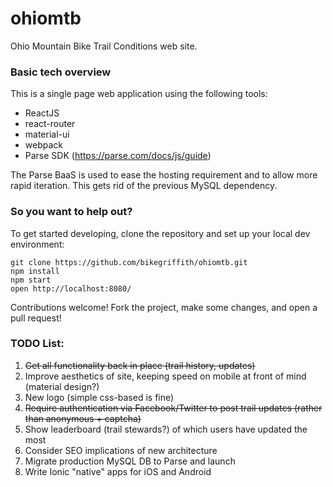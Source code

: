 # ohiomtb

Ohio Mountain Bike Trail Conditions web site.

### Basic tech overview

This is a single page web application using the following tools:

* ReactJS
* react-router
* material-ui
* webpack
* Parse SDK (https://parse.com/docs/js/guide)

The Parse BaaS is used to ease the hosting requirement and to allow more rapid iteration. This gets rid of the previous MySQL dependency.

### So you want to help out?

To get started developing, clone the repository and set up your local dev environment:

```
git clone https://github.com/bikegriffith/ohiomtb.git
npm install
npm start
open http://localhost:8080/
```

Contributions welcome! Fork the project, make some changes, and open a pull request!

### TODO List:
1. ~~Get all functionality back in place (trail history, updates)~~
2. Improve aesthetics of site, keeping speed on mobile at front of mind (material design?)
3. New logo (simple css-based is fine)
4. ~~Require authentication via Facebook/Twitter to post trail updates (rather than anonymous + captcha)~~
5. Show leaderboard (trail stewards?) of which users have updated the most
6. Consider SEO implications of new architecture
7. Migrate production MySQL DB to Parse and launch
8. Write Ionic "native" apps for iOS and Android
